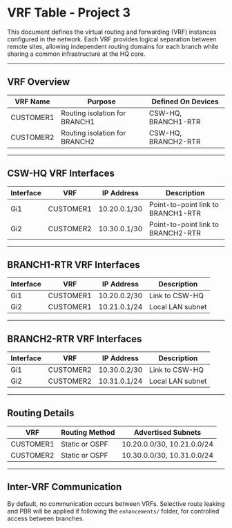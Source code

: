 # VRF Table - Project 3

This document defines the virtual routing and forwarding (VRF) instances configured in the network. Each VRF provides logical separation between remote sites, allowing independent routing domains for each branch while sharing a common infrastructure at the HQ core.

---

## VRF Overview

| VRF Name   | Purpose                       | Defined On Devices   |
|------------|-------------------------------|----------------------|
| CUSTOMER1  | Routing isolation for BRANCH1 | CSW-HQ, BRANCH1-RTR  |
| CUSTOMER2  | Routing isolation for BRANCH2 | CSW-HQ, BRANCH2-RTR  | 

---

## CSW-HQ VRF Interfaces

| Interface | VRF        | IP Address        | Description                        |
|-----------|------------|-------------------|------------------------------------|
| Gi1       | CUSTOMER1  | 10.20.0.1/30      | Point-to-point link to BRANCH1-RTR |
| Gi2       | CUSTOMER2  | 10.30.0.1/30      | Point-to-point link to BRANCH2-RTR |

---

## BRANCH1-RTR VRF Interfaces

| Interface | VRF        | IP Address         | Description              |
|-----------|------------|--------------------|--------------------------|
| Gi1       | CUSTOMER1  | 10.20.0.2/30       | Link to CSW-HQ           |
| Gi2       | CUSTOMER1  | 10.21.0.1/24       | Local LAN subnet         |

---

## BRANCH2-RTR VRF Interfaces

| Interface | VRF        | IP Address         | Description              |
|-----------|------------|--------------------|--------------------------|
| Gi1       | CUSTOMER2  | 10.30.0.2/30       | Link to CSW-HQ           |
| Gi2       | CUSTOMER2  | 10.31.0.1/24       | Local LAN subnet         |

---

## Routing Details

| VRF        | Routing Method | Advertised Subnets                 |
|------------|----------------|------------------------------------|
| CUSTOMER1  | Static or OSPF | 10.20.0.0/30, 10.21.0.0/24         |
| CUSTOMER2  | Static or OSPF | 10.30.0.0/30, 10.31.0.0/24         |

---

## Inter-VRF Communication

By default, no communication occurs between VRFs. Selective route leaking and PBR will be applied if following the `enhancements/` folder, for controlled access between branches.